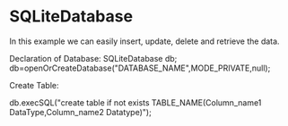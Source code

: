 # SQLiteDatabase

In this example we can easily insert, update, delete and retrieve the data.

Declaration of Database:
  SQLiteDatabase db;
  db=openOrCreateDatabase("DATABASE_NAME",MODE_PRIVATE,null);
  
  Create Table:
  
  db.execSQL("create table if not exists TABLE_NAME(Column_name1 DataType,Column_name2 Datatype)");
